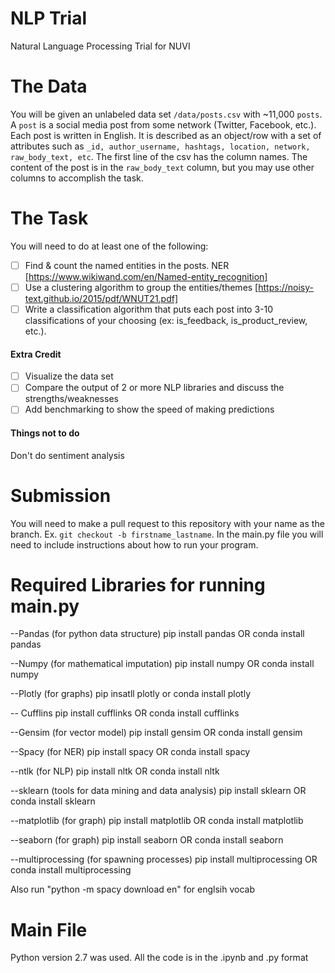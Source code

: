# NLP Trial
Natural Language Processing Trial for NUVI

# The Data

You will be given an unlabeled data set `/data/posts.csv` with ~11,000 `posts`. A `post` is a social media post from some network (Twitter, Facebook, etc.). Each post is written in English. It is described as an object/row with a set of attributes such as `_id, author_username, hashtags, location, network, raw_body_text, etc`. The first line of the csv has the column names.  The content of the post is in the `raw_body_text` column, but you may use other columns to accomplish the task. 

# The Task

You will need to do at least one of the following:

- [ ] Find & count the named entities in the posts. NER [https://www.wikiwand.com/en/Named-entity_recognition]
- [ ] Use a clustering algorithm to group the entities/themes [https://noisy-text.github.io/2015/pdf/WNUT21.pdf]
- [ ] Write a classification algorithm that puts each post into 3-10 classifications of your choosing (ex: is_feedback, is_product_review, etc.).

#### Extra Credit

- [ ] Visualize the data set
- [ ] Compare the output of 2 or more NLP libraries and discuss the strengths/weaknesses
- [ ] Add benchmarking to show the speed of making predictions

#### Things not to do

Don't do sentiment analysis

# Submission
You will need to make a pull request to this repository with your name as the branch. Ex. `git checkout -b firstname_lastname`.
In the main.py file you will need to include instructions about how to run your program.

# Required Libraries for running main.py
--Pandas (for python data structure)
pip install pandas  OR  conda install pandas

--Numpy (for mathematical imputation)
pip install numpy  OR  conda install numpy

--Plotly (for graphs)
pip insatll plotly or conda install plotly

-- Cufflins
pip install cufflinks  OR  conda install cufflinks

--Gensim (for vector model)
pip install gensim  OR  conda install gensim

--Spacy (for NER)
pip install spacy  OR  conda install spacy

--ntlk (for NLP)
pip install nltk  OR  conda install nltk

--sklearn (tools for data mining and data analysis)
pip install sklearn  OR  conda install sklearn

--matplotlib (for graph)
pip install matplotlib  OR  conda install matplotlib

--seaborn (for graph)
pip install seaborn  OR  conda install seaborn

--multiprocessing (for spawning processes)
pip install multiprocessing OR conda install multiprocessing

Also run "python -m spacy download en" for englsih vocab

# Main File

Python version 2.7 was used.
All the code is in the .ipynb and .py format


